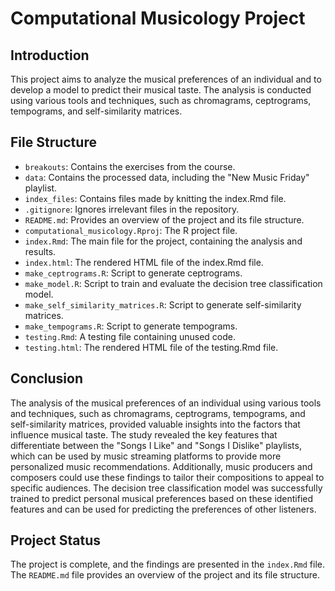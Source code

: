 # Computational Musicology Project

## Introduction
This project aims to analyze the musical preferences of an individual and to develop a model to predict their musical taste. The analysis is conducted using various tools and techniques, such as chromagrams, ceptrograms, tempograms, and self-similarity matrices.

## File Structure
- `breakouts`: Contains the exercises from the course.
- `data`: Contains the processed data, including the "New Music Friday" playlist.
- `index_files`: Contains files made by knitting the index.Rmd file.
- `.gitignore`: Ignores irrelevant files in the repository.
- `README.md`: Provides an overview of the project and its file structure.
- `computational_musicology.Rproj`: The R project file.
- `index.Rmd`: The main file for the project, containing the analysis and results.
- `index.html`: The rendered HTML file of the index.Rmd file.
- `make_ceptrograms.R`: Script to generate ceptrograms.
- `make_model.R`: Script to train and evaluate the decision tree classification model.
- `make_self_similarity_matrices.R`: Script to generate self-similarity matrices.
- `make_tempograms.R`: Script to generate tempograms.
- `testing.Rmd`: A testing file containing unused code.
- `testing.html`: The rendered HTML file of the testing.Rmd file.

## Conclusion
The analysis of the musical preferences of an individual using various tools and techniques, such as chromagrams, ceptrograms, tempograms, and self-similarity matrices, provided valuable insights into the factors that influence musical taste. The study revealed the key features that differentiate between the "Songs I Like" and "Songs I Dislike" playlists, which can be used by music streaming platforms to provide more personalized music recommendations. Additionally, music producers and composers could use these findings to tailor their compositions to appeal to specific audiences. The decision tree classification model was successfully trained to predict personal musical preferences based on these identified features and can be used for predicting the preferences of other listeners.

## Project Status
The project is complete, and the findings are presented in the `index.Rmd` file. The `README.md` file provides an overview of the project and its file structure.
